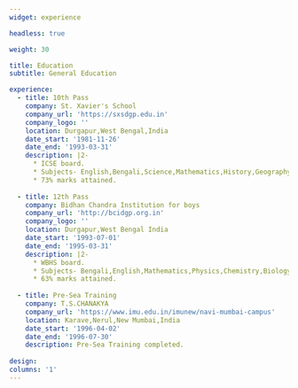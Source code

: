 ```yaml
---
widget: experience

headless: true

weight: 30

title: Education
subtitle: General Education

experience:
  - title: 10th Pass
    company: St. Xavier's School
    company_url: 'https://sxsdgp.edu.in'
    company_logo: ''
    location: Durgapur,West Bengal,India
    date_start: '1981-11-26'
    date_end: '1993-03-31'
    description: |2-
      * ICSE board.
      * Subjects- English,Bengali,Science,Mathematics,History,Geography,Economics.
      * 73% marks attained.
      
  - title: 12th Pass
    company: Bidhan Chandra Institution for boys
    company_url: 'http://bcidgp.org.in'
    company_logo: ''
    location: Durgapur,West Bengal India
    date_start: '1993-07-01'
    date_end: '1995-03-31'
    description: |2-
      * WBHS board.
      * Subjects- Bengali,English,Mathematics,Physics,Chemistry,Biology.
      * 63% marks attained.
    
  - title: Pre-Sea Training
    company: T.S.CHANAKYA
    company_url: 'https://www.imu.edu.in/imunew/navi-mumbai-campus'
    location: Karave,Nerul,New Mumbai,India
    date_start: '1996-04-02'
    date_end: '1996-07-30'
    description: Pre-Sea Training completed.
    
design:
columns: '1'
---
```

	
    
    
